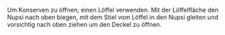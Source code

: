 Um Konserven zu öffnen, einen Löffel verwenden. Mit der Löffelfläche den Nupsi nach oben biegen, mit dem Stiel vom Löffel in den Nupsi gleiten und vorsichtig  nach oben ziehen um den Deckel zu öffnen. 
